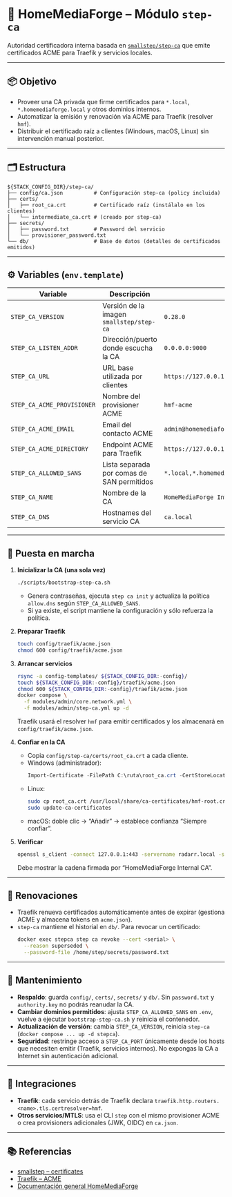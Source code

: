 # 🔐 HomeMediaForge – Módulo `step-ca`

Autoridad certificadora interna basada en [`smallstep/step-ca`](https://github.com/smallstep/certificates) que emite certificados ACME para Traefik y servicios locales.

---

## 📦 Objetivo

- Proveer una CA privada que firme certificados para `*.local`, `*.homemediaforge.local` y otros dominios internos.
- Automatizar la emisión y renovación vía ACME para Traefik (resolver `hmf`).
- Distribuir el certificado raíz a clientes (Windows, macOS, Linux) sin intervención manual posterior.

---

## 🗂️ Estructura

```
${STACK_CONFIG_DIR}/step-ca/
├── config/ca.json          # Configuración step-ca (policy incluida)
├── certs/
│   ├── root_ca.crt         # Certificado raíz (instálalo en los clientes)
│   └── intermediate_ca.crt # (creado por step-ca)
├── secrets/
│   ├── password.txt        # Password del servicio
│   └── provisioner_password.txt
└── db/                     # Base de datos (detalles de certificados emitidos)
```

---

## ⚙️ Variables (`env.template`)

| Variable | Descripción | Valor por defecto |
| --- | --- | --- |
| `STEP_CA_VERSION` | Versión de la imagen `smallstep/step-ca` | `0.28.0` |
| `STEP_CA_LISTEN_ADDR` | Dirección/puerto donde escucha la CA | `0.0.0.0:9000` |
| `STEP_CA_URL` | URL base utilizada por clientes | `https://127.0.0.1:9000` |
| `STEP_CA_ACME_PROVISIONER` | Nombre del provisioner ACME | `hmf-acme` |
| `STEP_CA_ACME_EMAIL` | Email del contacto ACME | `admin@homemediaforge.local` |
| `STEP_CA_ACME_DIRECTORY` | Endpoint ACME para Traefik | `https://127.0.0.1:9000/acme/hmf-acme/directory` |
| `STEP_CA_ALLOWED_SANS` | Lista separada por comas de SAN permitidos | `*.local,*.homemediaforge.local,homemediaforge.local,local` |
| `STEP_CA_NAME` | Nombre de la CA | `HomeMediaForge Internal CA` |
| `STEP_CA_DNS` | Hostnames del servicio CA | `ca.local` |

---

## 🚀 Puesta en marcha

1. **Inicializar la CA (una sola vez)**
   ```bash
   ./scripts/bootstrap-step-ca.sh
   ```
   - Genera contraseñas, ejecuta `step ca init` y actualiza la política `allow.dns` según `STEP_CA_ALLOWED_SANS`.
   - Si ya existe, el script mantiene la configuración y sólo refuerza la política.

2. **Preparar Traefik**
   ```bash
   touch config/traefik/acme.json
   chmod 600 config/traefik/acme.json
   ```

3. **Arrancar servicios**
   ```bash
   rsync -a config-templates/ ${STACK_CONFIG_DIR:-config}/
   touch ${STACK_CONFIG_DIR:-config}/traefik/acme.json
   chmod 600 ${STACK_CONFIG_DIR:-config}/traefik/acme.json
   docker compose \
     -f modules/admin/core.network.yml \
     -f modules/admin/step-ca.yml up -d
   ```
   Traefik usará el resolver `hmf` para emitir certificados y los almacenará en `config/traefik/acme.json`.

4. **Confiar en la CA**
   - Copia `config/step-ca/certs/root_ca.crt` a cada cliente.
   - Windows (administrador):
     ```powershell
     Import-Certificate -FilePath C:\ruta\root_ca.crt -CertStoreLocation Cert:\LocalMachine\Root
     ```
   - Linux:
     ```bash
     sudo cp root_ca.crt /usr/local/share/ca-certificates/hmf-root.crt
     sudo update-ca-certificates
     ```
   - macOS: doble clic → “Añadir” → establece confianza “Siempre confiar”.

5. **Verificar**
   ```bash
   openssl s_client -connect 127.0.0.1:443 -servername radarr.local -showcerts
   ```
   Debe mostrar la cadena firmada por “HomeMediaForge Internal CA”.

---

## 🔄 Renovaciones

- Traefik renueva certificados automáticamente antes de expirar (gestiona ACME y almacena tokens en `acme.json`).
- `step-ca` mantiene el historial en `db/`. Para revocar un certificado:
  ```bash
  docker exec stepca step ca revoke --cert <serial> \
    --reason superseded \
    --password-file /home/step/secrets/password.txt
  ```

---

## 🔧 Mantenimiento

- **Respaldo**: guarda `config/`, `certs/`, `secrets/` y `db/`. Sin `password.txt` y `authority.key` no podrás reanudar la CA.
- **Cambiar dominios permitidos**: ajusta `STEP_CA_ALLOWED_SANS` en `.env`, vuelve a ejecutar `bootstrap-step-ca.sh` y reinicia el contenedor.
- **Actualización de versión**: cambia `STEP_CA_VERSION`, reinicia `step-ca` (`docker compose ... up -d stepca`).
- **Seguridad**: restringe acceso a `STEP_CA_PORT` únicamente desde los hosts que necesiten emitir (Traefik, servicios internos). No expongas la CA a Internet sin autenticación adicional.

---

## 🤝 Integraciones

- **Traefik**: cada servicio detrás de Traefik declara `traefik.http.routers.<name>.tls.certresolver=hmf`.
- **Otros servicios/MTLS**: usa el CLI `step` con el mismo provisioner ACME o crea provisioners adicionales (JWK, OIDC) en `ca.json`.

---

## 📚 Referencias

- [smallstep – certificates](https://github.com/smallstep/certificates)
- [Traefik – ACME](https://doc.traefik.io/traefik/https/acme/)
- [Documentación general HomeMediaForge](./core.network.md)
